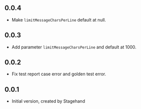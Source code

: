 ## 0.0.4

- Make `limitMessageCharsPerLine` default at null.

## 0.0.3

- Add parameter `limitMessageCharsPerLine` and default at 1000.

## 0.0.2

- Fix test report case error and golden test error.

## 0.0.1

- Initial version, created by Stagehand

